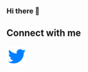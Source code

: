 ### Hi there 👋

<!--
**najaco/najaco** is a ✨ _special_ ✨ repository because its `README.md` (this file) appears on your GitHub profile.

Here are some ideas to get you started:

- 🔭 I’m currently working on ...
- 🌱 I’m currently learning ...
- 👯 I’m looking to collaborate on ...
- 🤔 I’m looking for help with ...
- 💬 Ask me about ...
- 📫 How to reach me: ...
- 😄 Pronouns: ...
- ⚡ Fun fact: ...
-->
## Connect with me
<!-- <a href="https://twitter.com/nathancohen99"><img id="im" src="assets/twitter-fill.svg /></a> -->
[![Twitter](./assets/twitter-fill.svg)](https://twitter.com/nathancohen99)
